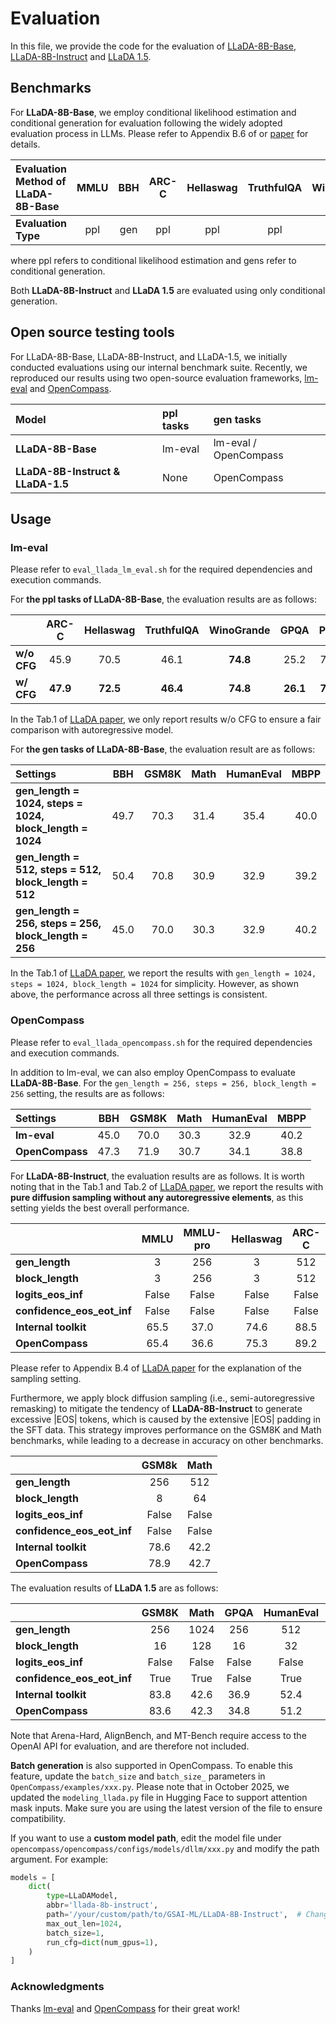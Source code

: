 # Evaluation
In this file, we provide the code for the evaluation of [LLaDA-8B-Base](https://huggingface.co/GSAI-ML/LLaDA-8B-Base),
[LLaDA-8B-Instruct](https://huggingface.co/GSAI-ML/LLaDA-8B-Instruct) and [LLaDA 1.5](https://arxiv.org/abs/2505.19223).


## Benchmarks
For **LLaDA-8B-Base**, we employ conditional likelihood estimation and conditional generation for evaluation following the 
widely adopted evaluation process in LLMs. Please refer to Appendix B.6 of or [paper](https://arxiv.org/pdf/2502.09992)
for details.

| Evaluation Method of LLaDA-8B-Base | MMLU | BBH | ARC-C | Hellaswag | TruthfulQA | WinoGrande | PIQA | GSM8K | Math | GPQA | HumanEval | HumanEval-FIM | MBPP | CMMLU | C-Eval |
|:----------------------------------|:----:|:----:|:------:|:-----------:|:------------:|:------------:|:----:|:----:|:----:|:----:|:-----------:|:---------------:|:----:|:----:|:----:|
| **Evaluation Type** | ppl | gen | ppl | ppl | ppl | ppl | ppl | gen | gen | ppl | gen | gen | gen | ppl | ppl |

where ppl refers to conditional likelihood estimation and gens refer to conditional generation.

Both **LLaDA-8B-Instruct** and **LLaDA 1.5** are evaluated using only conditional generation.

## Open source testing tools
For LLaDA-8B-Base, LLaDA-8B-Instruct, and LLaDA-1.5, we initially conducted evaluations using our internal benchmark suite. 
Recently, we reproduced our results using two open-source evaluation frameworks, [lm-eval](https://github.com/EleutherAI/lm-evaluation-harness)
and [OpenCompass](https://github.com/open-compass/opencompass).

| Model | ppl tasks | gen tasks |
|:------|:-----------|:-----------|
| **LLaDA-8B-Base** | lm-eval | lm-eval / OpenCompass |
| **LLaDA-8B-Instruct & LLaDA-1.5** | None | OpenCompass |


## Usage
### lm-eval
Please refer to `eval_llada_lm_eval.sh` for the required dependencies and execution commands.

For **the ppl tasks of LLaDA-8B-Base**, the evaluation results are as follows:

|                | ARC-C | Hellaswag | TruthfulQA | WinoGrande | GPQA | PIQA | MMLU | CMMLU | C-Eval |
|----------------|:------:|:----------:|:-----------:|:-----------:|:----:|:----:|:----:|:----:|:----:|
| **w/o CFG**    | 45.9  | 70.5       | 46.1        | **74.8**    | 25.2 | 73.6 | 65.9 | 69.9 | 70.5 |
| **w/ CFG**     | **47.9** | **72.5** | **46.4**    | **74.8**    | **26.1** | **74.4** |  –   | – | – |

In the Tab.1 of [LLaDA paper](https://arxiv.org/pdf/2502.09992), we only report results w/o CFG to ensure a fair comparison
with autoregressive model. 


For **the gen tasks of LLaDA-8B-Base**, the evaluation result are as follows:

| Settings | BBH | GSM8K | Math | HumanEval | MBPP |
|:------------------------------------|:----:|:----:|:----:|:----:|:----:|
| **gen_length = 1024, steps = 1024, block_length = 1024** | 49.7 | 70.3 | 31.4 | 35.4 | 40.0 |
| **gen_length = 512, steps = 512, block_length = 512**   | 50.4 | 70.8 | 30.9 | 32.9 | 39.2 |
| **gen_length = 256, steps = 256, block_length = 256**   | 45.0 | 70.0 | 30.3 | 32.9 | 40.2 |

In the Tab.1 of [LLaDA paper](https://arxiv.org/pdf/2502.09992), we report the results with `gen_length = 1024, steps = 1024, block_length = 1024` for simplicity. 
However, as shown above, the performance across all three settings is consistent.


### OpenCompass
Please refer to `eval_llada_opencompass.sh` for the required dependencies and execution commands.

In addition to lm-eval, we can also employ OpenCompass to evaluate **LLaDA-8B-Base**. For the `gen_length = 256, steps = 256, block_length = 256` 
setting, the results are as follows:

| Settings        | BBH  | GSM8K | Math | HumanEval | MBPP |
|:----------------|:----:|:-----:|:----:|:---------:|:----:|
| **lm-eval**     | 45.0 | 70.0 | 30.3 | 32.9 | 40.2 |
| **OpenCompass** | 47.3 | 71.9  | 30.7 |   34.1   | 38.8 |


For **LLaDA-8B-Instruct**, the evaluation results are as follows. It is worth noting that in the Tab.1 and Tab.2 of [LLaDA paper](https://arxiv.org/pdf/2502.09992),
we report the results with **pure diffusion sampling without any autoregressive elements**, as this setting yields the best overall performance.

|                        | MMLU | MMLU-pro | Hellaswag | ARC-C | GSM8K | Math  | GPQA | HumanEval | MBPP |
|:-----------------------|:----:|:--------:|:---------:|:-----:|:-----:|:-----:|:----:|:----------:|:----:|
| **gen\_length**        | 3    | 256      | 3         | 512   | 512   | 512   | 64   | 512        | 256  |
| **block\_length**      | 3    | 256      | 3         | 512   | 512   | 512   | 64   | 512        | 256  |
| **logits\_eos\_inf**   | False| False    | False     | False | False | False | False| True       | False|
| **confidence\_eos\_eot\_inf** | False| False| False | False | True  | True  | True | False      | True |
| **Internal toolkit**   | 65.5 | 37.0     | 74.6      | 88.5  | 69.4  | 31.9  | 33.3 | 49.4       | 41.0 |
| **OpenCompass**        | 65.4 | 36.6     | 75.3      | 89.2  |   -   |   -   | 32.3 | 47.0       | 39.6 |

Please refer to Appendix B.4 of [LLaDA paper](https://arxiv.org/pdf/2502.09992) for the explanation of the sampling setting.

Furthermore, we apply block diffusion sampling (i.e., semi-autoregressive remasking) to mitigate the tendency of **LLaDA-8B-Instruct**
to generate excessive |EOS| tokens, which is caused by the extensive |EOS| padding in the SFT data. This strategy improves performance 
on the GSM8K and Math benchmarks, while leading to a decrease in accuracy on other benchmarks.

|                        | GSM8k | Math  |
|:-----------------------|:-----:|:-----:|
| **gen\_length**        |  256  |  512  |
| **block\_length**      |   8   |  64   |
| **logits\_eos\_inf**   | False | False | 
| **confidence\_eos\_eot\_inf** | False | False | 
| **Internal toolkit**   | 78.6  | 42.2  | 
| **OpenCompass**        | 78.9  | 42.7  | 


The evaluation results of **LLaDA 1.5** are as follows:

|                           | GSM8K | Math | GPQA | HumanEval | MBPP | IFEval |
|:--------------------------|:-----:|:----:|:----:|:---------:|:----:|:------:|
| **gen_length**            |  256  | 1024 | 256  |    512    | 512  |  256   |
| **block_length**          |   16  | 128  |  16  |     32    |  32  |   16   |
| **logits_eos_inf**        | False | False| False|   False   | False| False  |
| **confidence_eos_eot_inf**| True  | True | False|   True    | True |  True  |
| **Internal toolkit**      | 83.8  | 42.6 | 36.9 |   52.4    | 42.8 |  66.2  |
| **OpenCompass**           | 83.6  | 42.3 | 34.8 |   51.2    | 42.6 |  65.2  |

Note that Arena-Hard, AlignBench, and MT-Bench require access to the OpenAI API for evaluation, and are therefore not included.

**Batch generation** is also supported in OpenCompass. To enable this feature, update the `batch_size` and `batch_size_` parameters in `OpenCompass/examples/xxx.py`.
Please note that in October 2025, we updated the `modeling_llada.py` file in Hugging Face to support attention mask inputs. 
Make sure you are using the latest version of the file to ensure compatibility. 

If you want to use a **custom model path**, edit the model file under `opencompass/opencompass/configs/models/dllm/xxx.py` and modify the path argument. 
For example:
```python
models = [
    dict(
        type=LLaDAModel,
        abbr='llada-8b-instruct',
        path='/your/custom/path/to/GSAI-ML/LLaDA-8B-Instruct',  # Change this path
        max_out_len=1024,
        batch_size=1,
        run_cfg=dict(num_gpus=1),
    )
]

```
### Acknowledgments
Thanks [lm-eval](https://github.com/EleutherAI/lm-evaluation-harness) and [OpenCompass](https://github.com/open-compass/opencompass)
for their great work!












